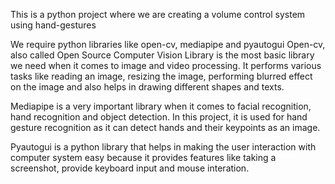 This is a python project where we are creating a volume control system using hand-gestures

We require python libraries like open-cv, mediapipe and pyautogui
Open-cv, also called Open Source Computer Vision Library is the most basic library we need when it comes to image and video processing. It performs various tasks like reading an image, resizing the image, performing blurred effect on the image and also helps in drawing different shapes and texts.

Mediapipe is a very important library when it comes to facial recognition, hand recognition and object detection. In this project, it is used for hand gesture recognition as it can detect hands and their keypoints as an image.

Pyautogui is a python library that helps in making the user interaction with computer system easy because it provides features like taking a screenshot, provide keyboard input and mouse interation. 